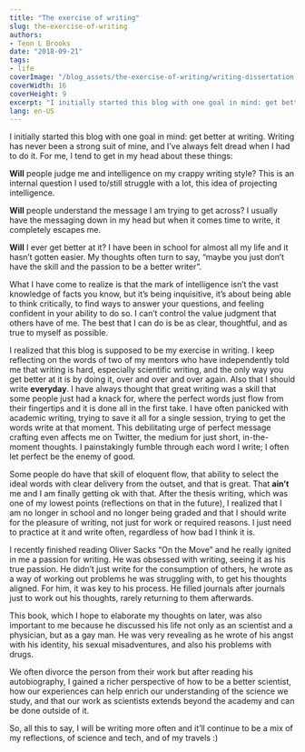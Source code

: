 ```yaml
---
title: "The exercise of writing"
slug: the-exercise-of-writing
authors:
- Teon L Brooks
date: "2018-09-21"
tags:
- life
coverImage: "/blog_assets/the-exercise-of-writing/writing-dissertation.jpg"
coverWidth: 16
coverHeight: 9
excerpt: "I initially started this blog with one goal in mind: get better at writing."
lang: en-US
---
```


I initially started this blog with one goal in mind: get better at writing. Writing has never been a strong suit of mine, and I’ve always felt dread when I had to do it. For me, I tend to get in my head about these things:

**Will** people judge me and intelligence on my crappy writing style? This is an internal question I used to/still struggle with a lot, this idea of projecting intelligence.

**Will** people understand the message I am trying to get across? I usually have the messaging down in my head but when it comes time to write, it completely escapes me.

**Will** I ever get better at it? I have been in school for almost all my life and it hasn’t gotten easier. My thoughts often turn to say, “maybe you just don’t have the skill and the passion to be a better writer”.

What I have come to realize is that the mark of intelligence isn’t the vast knowledge of facts you know, but it’s being inquisitive, it’s about being able to think critically, to find ways to answer your questions, and feeling confident in your ability to do so. I can’t control the value judgment that others have of me. The best that I can do is be as clear, thoughtful, and as true to myself as possible.

I realized that this blog is supposed to be my exercise in writing. I keep reflecting on the words of two of my mentors who have independently told me that writing is hard, especially scientific writing, and the only way you get better at it is by doing it, over and over and over again. Also that I should write **everyday**. I have always thought that great writing was a skill that some people just had a knack for, where the perfect words just flow from their fingertips and it is done all in the first take. I have often panicked with academic writing, trying to save it all for a single session, trying to get the words write at that moment. This debilitating urge of perfect message crafting even affects me on Twitter, the medium for just short, in-the-moment thoughts. I painstakingly fumble through each word I write; I often let perfect be the enemy of good.

Some people do have that skill of eloquent flow, that ability to select the ideal words with clear delivery from the outset, and that is great. That **ain’t** me and I am finally getting ok with that. After the thesis writing, which was one of my lowest points (reflections on that in the future), I realized that I am no longer in school and no longer being graded and that I should write for the pleasure of writing, not just for work or required reasons. I just need to practice at it and write often, regardless of how bad I think it is.

I recently finished reading Oliver Sacks “On the Move” and he really ignited in me a passion for writing. He was obsessed with writing, seeing it as his true passion. He didn’t just write for the consumption of others, he wrote as a way of working out problems he was struggling with, to get his thoughts aligned. For him, it was key to his process. He filled journals after journals just to work out his thoughts, rarely returning to them afterwards.

This book, which I hope to elaborate my thoughts on later, was also important to me because he discussed his life not only as an scientist and a physician, but as a gay man. He was very revealing as he wrote of his angst with his identity, his sexual misadventures, and also his problems with drugs.

We often divorce the person from their work but after reading his autobiography, I gained a richer perspective of how to be a better scientist, how our experiences can help enrich our understanding of the science we study, and that our work as scientists extends beyond the academy and can be done outside of it.

So, all this to say, I will be writing more often and it’ll continue to be a mix of my reflections, of science and tech, and of my travels :)
